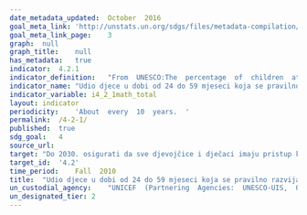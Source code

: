 ```yaml
---	
date_metadata_updated:	October  2016
goal_meta_link:	'http://unstats.un.org/sdgs/files/metadata-compilation/Metadata-Goal-4.pdf'
goal_meta_link_page:	3
graph:	null
graph_title:	null
has_metadata:	true
indicator:	4.2.1
indicator_definition:	"From  UNESCO:The  percentage  of  children  at  the  start  of  primary  school,  typically  age  6  years  in  many  countries,  who  demonstrate  age-appropriate  health,  learning  and  psychosocial  well-being  and  possess  the  necessary  competencies  and  knowledge  required  for  learning  in  the  early  primary  grades.  The  age  at  which  children  start  primary  school  varies  across  countries.  This  means  that  the  indicator  may  broadly  reflect  childrens  development  between  about  five  and  seven  years  of  age.From  UNICEF:  This  indicator  provides  the  proportion  of  children  under  the  age  of  five  who  are  developmentally  on  track  in  health,  learning  and  psychosocial  well-being.  It  is  calculated  by  dividing  the  number  of  children  under  the  age  of  five  who  are  developmentally  on  track  in  health,  learning  and  psychosocial  well-being  by  the  total  number  of  children  under  the  age  of  five  in  the  population."
indicator_name:	"Udio djece u dobi od 24 do 59 mjeseci koja se pravilno razvijaju u smislu zdravlja, obrazovanja i psiho-socijalnog blagostanja, prema spolu"
indicator_variable:	i4_2_1math_total
layout:	indicator
periodicity:	'About  every  10  years.  '
permalink:	/4-2-1/
published:	true
sdg_goal:	4
source_url:	
target:	"Do 2030. osigurati da sve djevojčice i dječaci imaju pristup kvalitetnom razvoju tijekom ranog djetinjstva, skrbi i predškolskom obrazovanju kako bi bili spremni za osnovnoškolsko obrazovanje"
target_id:	'4.2'
time_period:	Fall  2010
title:	"Udio djece u dobi od 24 do 59 mjeseci koja se pravilno razvijaju u smislu zdravlja, obrazovanja i psiho-socijalnog blagostanja, prema spolu"
un_custodial_agency:	"UNICEF  (Partnering  Agencies:  UNESCO-UIS,  OECD)"
un_designated_tier:	2
---	
```

